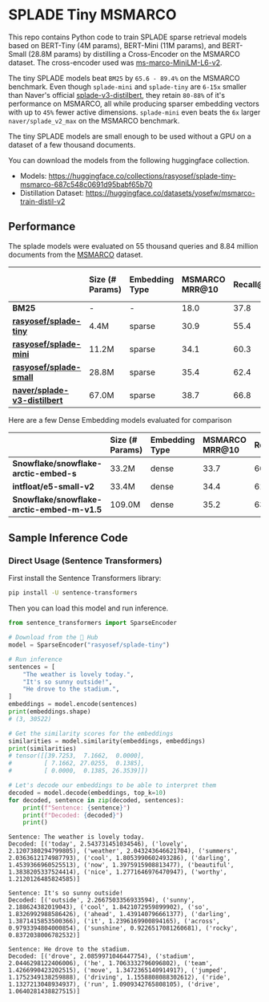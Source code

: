 # SPLADE Tiny MSMARCO

This repo contains Python code to train SPLADE sparse retrieval models based on BERT-Tiny (4M params), BERT-Mini (11M params), and BERT-Small (28.8M params) by distilling a Cross-Encoder on the MSMARCO dataset. The cross-encoder used was [ms-marco-MiniLM-L6-v2](https://huggingface.co/cross-encoder/ms-marco-MiniLM-L6-v2). 

The tiny SPLADE models beat `BM25` by `65.6 - 89.4%` on the MSMARCO benchmark. Even though `splade-mini` and `splade-tiny` are `6-15x` smaller than Naver's official [splade-v3-distilbert](https://huggingface.co/naver/splade-v3-distilbert), they retain `80-88%` of it's performance on MSMARCO, all while producing sparser embedding vectors with up to `45%` fewer active dimensions. `splade-mini` even beats the `6x` larger `naver/splade_v2_max` on the MSMARCO benchmark.

The tiny SPLADE models are small enough to be used without a GPU on a dataset of a few thousand documents. 

You can download the models from the following huggingface collection.

- Models: https://huggingface.co/collections/rasyosef/splade-tiny-msmarco-687c548c0691d95babf65b70
- Distillation Dataset: https://huggingface.co/datasets/yosefw/msmarco-train-distil-v2

## Performance

The splade models were evaluated on 55 thousand queries and 8.84 million documents from the [MSMARCO](https://huggingface.co/datasets/microsoft/ms_marco) dataset.

||Size (# Params)|Embedding Type|MSMARCO MRR@10|Recall@10|Corpus Active Dims|
|:-|:------------|:-------------|:-------------|:--------|:-----------------|
|**BM25**|-|-|18.0|37.8|-|
|**[rasyosef/splade-tiny](https://huggingface.co/rasyosef/splade-tiny)**|4.4M|sparse|30.9|55.4|127.1|
|**[rasyosef/splade-mini](https://huggingface.co/rasyosef/splade-mini)**|11.2M|sparse|34.1|60.3|186.6|
|**[rasyosef/splade-small](https://huggingface.co/rasyosef/splade-small)**|28.8M|sparse|35.4|62.4|176.9|
|**[naver/splade-v3-distilbert](https://huggingface.co/naver/splade-v3-distilbert)**|67.0M|sparse|38.7|66.8|192.3|

Here are a few Dense Embedding models evaluated for comparison

||Size (# Params)|Embedding Type|MSMARCO MRR@10|Recall@10|Embedding Dims|
|:-|:------------|:-------------|:-------------|:--------|:-------------|
|**Snowflake/snowflake-arctic-embed-s**|33.2M |dense|33.7|60.7|384|
|**intfloat/e5-small-v2**|33.4M|dense|34.4|61.8|384|
|**Snowflake/snowflake-arctic-embed-m-v1.5**|109.0M|dense|35.2|63.6|768|

## Sample Inference Code

### Direct Usage (Sentence Transformers)

First install the Sentence Transformers library:

```bash
pip install -U sentence-transformers
```

Then you can load this model and run inference.

```python
from sentence_transformers import SparseEncoder

# Download from the 🤗 Hub
model = SparseEncoder("rasyosef/splade-tiny")

# Run inference
sentences = [
    "The weather is lovely today.",
    "It's so sunny outside!",
    "He drove to the stadium.",
]
embeddings = model.encode(sentences)
print(embeddings.shape)
# (3, 30522)

# Get the similarity scores for the embeddings
similarities = model.similarity(embeddings, embeddings)
print(similarities)
# tensor([[39.7253,  7.1662,  0.0000],
#         [ 7.1662, 27.0255,  0.1385],
#         [ 0.0000,  0.1385, 26.3539]])

# Let's decode our embeddings to be able to interpret them
decoded = model.decode(embeddings, top_k=10)
for decoded, sentence in zip(decoded, sentences):
    print(f"Sentence: {sentence}")
    print(f"Decoded: {decoded}")
    print()
```

```
Sentence: The weather is lovely today.
Decoded: [('today', 2.543731451034546), ('lovely', 2.1207380294799805), ('weather', 2.043243646621704), ('summers', 2.0363612174987793), ('cool', 1.8053990602493286), ('darling', 1.4539366960525513), ('now', 1.3975915908813477), ('beautiful', 1.3838205337524414), ('nice', 1.2771646976470947), ('worthy', 1.2120126485824585)]

Sentence: It's so sunny outside!
Decoded: [('outside', 2.2667503356933594), ('sunny', 2.188624382019043), ('cool', 1.8421072959899902), ('so', 1.8326992988586426), ('ahead', 1.439140796661377), ('darling', 1.3871415853500366), ('it', 1.2396169900894165), ('across', 0.9793394804000854), ('sunshine', 0.9226517081260681), ('rocky', 0.8372038006782532)]

Sentence: He drove to the stadium.
Decoded: [('drove', 2.0859971046447754), ('stadium', 2.0446298122406006), ('he', 1.7063332796096802), ('team', 1.4266990423202515), ('move', 1.3472365140914917), ('jumped', 1.1752349138259888), ('driving', 1.1558808088302612), ('ride', 1.1327213048934937), ('run', 1.0909342765808105), ('drive', 1.0640281438827515)]
```
